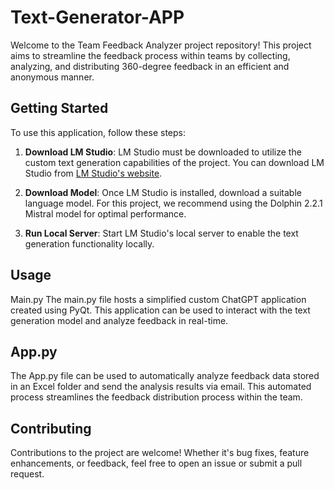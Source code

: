 # Text-Generator-APP

Welcome to the Team Feedback Analyzer project repository! This project aims to streamline the feedback process within teams by collecting, analyzing, and distributing 360-degree feedback in an efficient and anonymous manner.

## Getting Started
To use this application, follow these steps:

1. **Download LM Studio**: LM Studio must be downloaded to utilize the custom text generation capabilities of the project. You can download LM Studio from [LM Studio's website](https://lmstudio.openai.com/).

2. **Download Model**: Once LM Studio is installed, download a suitable language model. For this project, we recommend using the Dolphin 2.2.1 Mistral model for optimal performance.

3. **Run Local Server**: Start LM Studio's local server to enable the text generation functionality locally.


## Usage
Main.py
The main.py file hosts a simplified custom ChatGPT application created using PyQt. This application can be used to interact with the text generation model and analyze feedback in real-time.

## App.py
The App.py file can be used to automatically analyze feedback data stored in an Excel folder and send the analysis results via email. This automated process streamlines the feedback distribution process within the team.

## Contributing
Contributions to the project are welcome! Whether it's bug fixes, feature enhancements, or feedback, feel free to open an issue or submit a pull request.
